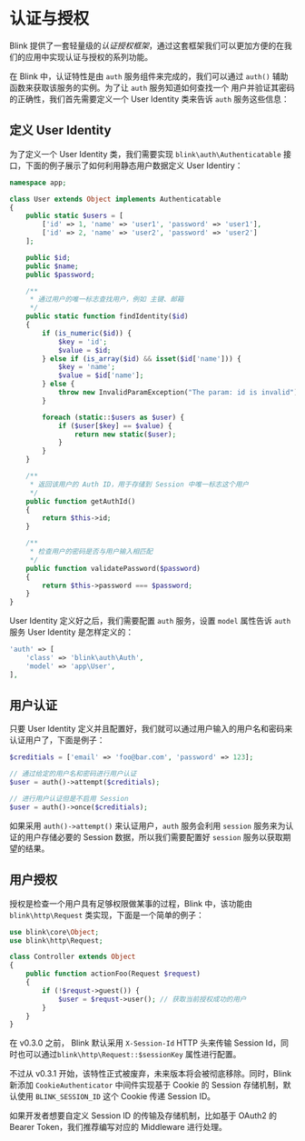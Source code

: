 认证与授权
========

Blink 提供了一套轻量级的*认证授权框架*，通过这套框架我们可以更加方便的在我们的应用中实现认证与授权的系列功能。

在 Blink 中，认证特性是由 `auth` 服务组件来完成的，我们可以通过 `auth()` 辅助函数来获取该服务的实例。为了让 `auth` 服务知道如何查找一个
用户并验证其密码的正确性，我们首先需要定义一个 User Identity 类来告诉 `auth` 服务这些信息：


定义 User Identity
-----------------

为了定义一个 User Identity 类，我们需要实现 `blink\auth\Authenticatable` 接口，下面的例子展示了如何利用静态用户数据定义 User Identiry：

```php
namespace app;

class User extends Object implements Authenticatable
{
    public static $users = [
        ['id' => 1, 'name' => 'user1', 'password' => 'user1'],
        ['id' => 2, 'name' => 'user2', 'password' => 'user2']
    ];

    public $id;
    public $name;
    public $password;

    /**
     * 通过用户的唯一标志查找用户，例如 主键、邮箱
     */
    public static function findIdentity($id)
    {
        if (is_numeric($id)) {
            $key = 'id';
            $value = $id;
        } else if (is_array($id) && isset($id['name'])) {
            $key = 'name';
            $value = $id['name'];
        } else {
            throw new InvalidParamException("The param: id is invalid");
        }

        foreach (static::$users as $user) {
            if ($user[$key] == $value) {
                return new static($user);
            }
        }
    }

    /**
     * 返回该用户的 Auth ID，用于存储到 Session 中唯一标志这个用户
     */
    public function getAuthId()
    {
        return $this->id;
    }

    /**
     * 检查用户的密码是否与用户输入相匹配
     */
    public function validatePassword($password)
    {
        return $this->password === $password;
    }
}
```

User Identity 定义好之后，我们需要配置 `auth` 服务，设置 `model` 属性告诉 `auth` 服务 User Identity 是怎样定义的：

```php
'auth' => [
    'class' => 'blink\auth\Auth',
    'model' => 'app\User',
],
```

用户认证
-------

只要 User Identity 定义并且配置好，我们就可以通过用户输入的用户名和密码来认证用户了，下面是例子：

```php
$creditials = ['email' => 'foo@bar.com', 'password' => 123];

// 通过给定的用户名和密码进行用户认证
$user = auth()->attempt($creditials);

// 进行用户认证但是不启用 Session
$user = auth()->once($creditials);
```

如果采用 `auth()->attempt()` 来认证用户，`auth` 服务会利用 `session` 服务来为认证的用户存储必要的 Session 数据，所以我们需要配置好
`session` 服务以获取期望的结果。


用户授权
-------

授权是检查一个用户具有足够权限做某事的过程，Blink 中，该功能由  `blink\http\Request` 类实现，下面是一个简单的例子：

```php
use blink\core\Object;
use blink\http\Request;

class Controller extends Object
{
    public function actionFoo(Request $request)
    {
        if (!$requst->guest()) {
            $user = $requst->user(); // 获取当前授权成功的用户
        }
    }
}

```

在 v0.3.0 之前， Blink 默认采用 `X-Session-Id` HTTP 头来传输 Session Id，同时也可以通过`blink\http\Request::$sessionKey` 属性进行配置。

不过从 v0.3.1 开始，该特性正式被废弃，未来版本将会被彻底移除。同时，Blink 新添加 `CookieAuthenticator` 中间件实现基于 Cookie 的 Session 存储机制，默认使用 `BLINK_SESSION_ID` 这个 Cookie 传递 Session ID。

如果开发者想要自定义 Session ID 的传输及存储机制，比如基于 OAuth2 的 Bearer Token，我们推荐编写对应的 Middleware 进行处理。
